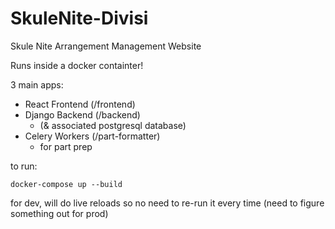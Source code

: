 # SkuleNite-Divisi
Skule Nite Arrangement Management Website

Runs inside a docker containter!

3 main apps:
- React Frontend (/frontend)
- Django Backend (/backend)
  - (& associated postgresql database)
- Celery Workers (/part-formatter)
  - for part prep

to run:
```
docker-compose up --build
```
for dev, will do live reloads so no need to re-run it every time
(need to figure something out for prod)